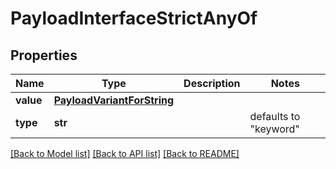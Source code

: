 # PayloadInterfaceStrictAnyOf

## Properties
Name | Type | Description | Notes
------------ | ------------- | ------------- | -------------
**value** | [**PayloadVariantForString**](PayloadVariantForString.md) |  | 
**type** | **str** |  | defaults to "keyword"

[[Back to Model list]](../README.md#documentation-for-models) [[Back to API list]](../README.md#documentation-for-api-endpoints) [[Back to README]](../README.md)


